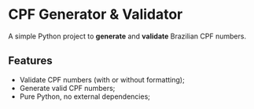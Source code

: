 # CPF Generator & Validator

A simple Python project to **generate** and **validate** Brazilian CPF numbers.

## Features

- Validate CPF numbers (with or without formatting);
- Generate valid CPF numbers;
- Pure Python, no external dependencies;